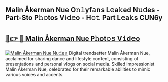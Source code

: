 ## Malin Åkerman Nue O𝚗𝚕yf𝚊ns L𝚎a𝚔ed N𝚞𝚍es - Part-Sto P𝚑𝚘tos Vi𝚍𝚎o - H𝚘𝚝 Part L𝚎a𝚔s CUN6y

# <h2><a href="http://kf42zx5.oniu.top/?m=Malin+%c3%85kerman+Nue">🔗👉 🔴 Malin Åkerman Nue P𝚑ot𝚘𝚜 V𝚒d𝚎o</a></h2>

[![Malin Åkerman Nue Nu𝚍e𝚜](https://i.imgur.com/0qMVB7G.gif)](http://kf42zx5.oniu.top/?m=Malin+%c3%85kerman+Nue)
Digital trendsetter Malin Åkerman Nue, acclaimed for sharing dance and lifestyle content, consisting of presentations and personal vlogs on social media. Skilled impressionist Malin Åkerman Nue, celebrated for their remarkable abilities to mimic various voices and accents.  
